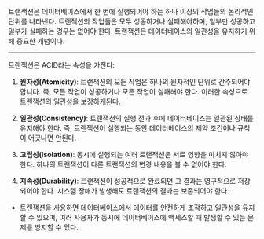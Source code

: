 트랜잭션은 데이터베이스에서 한 번에 실행되어야 하는 하나 이상의 작업들의 논리적인 단위를 나타낸다. 트랜젝션의 작업들은 모두 성공하거나 실패해야하며, 일부만 성공하고 일부가 실패하는 경우는 없어야 한다. 트랜잭션은 데이터베이스의 일관성을 유지하기 위해 중요한 개념이다.

---
트랜잭션은 ACID라는 속성을 가진다:

1. **원자성(Atomicity)**: 트랜잭션의 모든 작업은 하나의 원자적인 단위로 간주되어야 합니다. 즉, 모든 작업이 성공하거나 모든 작업이 실패해야 한다. 이러한 속성으로 트랜잭션의 일관성을 보장하게된다.

2. **일관성(Consistency)**: 트랜잭션의 실행 전과 후에 데이터베이스는 일관된 상태를 유지해야 한다. 즉, 트랜잭션이 실행되는 동안 데이터베이스의 제약 조건이나 규칙이 어긋나면 안된다.

3. **고립성(Isolation)**: 동시에 실행되는 여러 트랜잭션은 서로 영향을 미치지 않아야 한다. 하나의 트랜잭션이 다른 트랜잭션의 변경 내용을 볼 수 없어야 한다.

4. **지속성(Durability)**: 트랜잭션이 성공적으로 완료되면 그 결과는 영구적으로 저장되어야 한다. 시스템 장애가 발생해도 트랜잭션의 결과는 보존되어야 한다.


- 트랜잭션을 사용하면 데이터베이스에서 데이터를 안전하게 조작하고 일관성을 유지할 수 있으며, 여러 사용자가 동시에 데이터베이스에 액세스할 때 발생할 수 있는 문제를 방지할 수 있다.